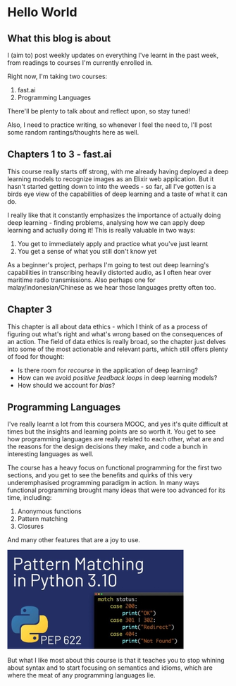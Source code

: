 # Hello World

## What this blog is about

I (aim to) post weekly updates on everything I've learnt in the past week, from readings to courses I'm currently enrolled in. 

Right now, I'm taking two courses:

1. fast.ai
2. Programming Languages

There'll be plenty to talk about and reflect upon, so stay tuned!

Also, I need to practice writing, so whenever I feel the need to, I'll post some random rantings/thoughts here as well.

## Chapters 1 to 3 - fast.ai

This course really starts off strong, with me already having deployed a deep learning models to recognize images as an Elixir web application. But it hasn't started getting down to into the weeds - so far, all I've gotten is a birds eye view of the capabilities of deep learning and a taste of what it can do.

I really like that it constantly emphasizes the importance of actually doing deep learning - finding problems, analysing how we can apply deep learning and actually doing it! This is really valuable in two ways:

1. You get to immediately apply and practice what you've just learnt 
2. You get a sense of what you still don't know yet

As a beginner's project, perhaps I'm going to test out deep learning's capabilities in transcribing heavily distorted audio, as I often hear over maritime radio transmissions. Also perhaps one for malay/indonesian/Chinese as we hear those languages pretty often too.

## Chapter 3

This chapter is all about data ethics - which I think of as a process of figuring out what's right and what's wrong based on the consequences of an action. The field of data ethics is really broad, so the chapter just delves into some of the most actionable and relevant parts, which still offers plenty of food for thought:

- Is there room for *recourse* in the application of deep learning?
- How can we avoid *positive feedback loops* in deep learning models?
- How should we account for *bias*?

## Programming Languages

I've really learnt a lot from this coursera MOOC, and yes it's quite difficult at times but the insights and learning points are so worth it. You get to see how programming languages are really related to each other, what are and the reasons for the design decisions they make, and code a bunch in interesting languages as well. 

The course has a heavy focus on functional programming for the first two sections, and you get to see the benefits and quirks of this very underemphasised programming paradigm in action. In many ways functional programming brought many ideas that were too advanced for its time, including:

1. Anonymous functions
2. Pattern matching
3. Closures

And many other features that are a joy to use. 

![Python 3.10: Pattern matching](/images/pyth10aa.jpg "it's coming...")

But what I like most about this course is that it teaches you to stop whining about syntax and to start focusing on semantics and idioms, which are where the meat of any programming languages lie. 
